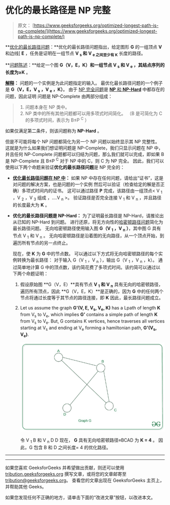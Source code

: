 # 优化的最长路径是 NP 完整

> 原文： [https://www.geeksforgeeks.org/optimized-longest-path-is-np-complete/](https://www.geeksforgeeks.org/optimized-longest-path-is-np-complete/)

**<u>优化的最长路径问题</u>：**优化的最长路径问题指出，给定图形 **G** 的一组顶点 **V** 和边线[ **E** ，任务是证明在一组节点 **V <sub>s</sub> 和 V <sub>e 之间至少有 K</sub>** 长度的路径。

**<u>问题陈述</u>：**给定一个图 **G（V，E，K）**和一组节点 **V <sub>s</sub> 和 V <sub>e</sub>** ，其结点序列的长度为**≥K** 。

**<u>解释</u>：**
问题的一个实例是为此问题指定的输入。 最优化最长路径问题的一个例子是 **G（V，E，V <sub>s</sub> ，V <sub>e</sub> ，K）**。 由于 [NP 完全问题](https://www.geeksforgeeks.org/np-completeness-set-1/)是 [**NP** 和 **NP-Hard**](https://www.geeksforgeeks.org/difference-between-np-hard-and-np-complete-problem/) 中都存在的问题，因此证明 问题是 NP-Complete 由两部分组成：

> 1.  问题本身在 NP 类中。
> 2.  NP 类中的所有其他问题都可以用多项式时间简化。
>     （B 是可简化为 C 的多项式时间，表示为 B≤P <sup>C</sup> ）

如果仅满足第二条件，则该问题称为 **NP-Hard** 。

但是不可能将每个 NP 问题都简化为另一个 NP 问题以始终显示其 NP 完整性。 这就是为什么如果我们想证明问题是 NP-Complete，我们只显示问题在 NP 中，并且任何 NP-Complete 问题都可以归结为问题，那么我们就可以完成，即如果 B 是 NP-Complete 且 B≤P <sup>C</sup> 对于 NP 中的 C，则 C 为 NP 完全。 因此，我们可以使用以下两个命题来验证**优化的最长路径问题**是 NP 完全的：

*   **<u>优化最长路径问题在 NP 中</u>：**
    如果 NP 中存在任何问题，请给出“证书”，这是对问题的解决方案，也是问题的一个实例 然后可以验证（检查给定的解是否正确）多项式时间内的证书。 这可以通过路径 **P** 完成，该路径由一组顶点< V <sub>1</sub> ，V <sub>2</sub> ，V <sub>3</sub> 组成 ，….V <sub>n</sub> >。 验证路径是否完全连接 V <sub>1</sub> 和 V <sub>n</sub> ，并且路径的长度最大为 **K** 。

*   **优化的最长路径问题是 NP-Hard：**
    为了证明最长路径是 NP-Hard，请推论出从已知的 NP-Hard 到问题。 进行还原，将无方向性的[哈密顿路径问题](https://www.geeksforgeeks.org/proof-hamiltonian-path-np-complete/)简化为最长路径问题。 无向哈密顿路径使用输入图 **G（V <sub>1</sub> ，V <sub>n</sub> ）**，其中图 G 具有节点 V <sub>1</sub> 和 V <sub>n</sub> 。 无向哈密顿路径是沿着图的无向路径，从一个顶点开始，到遍历所有节点的另一点终止。

    现在，使 **K** 为 **G** 中的节点数。 可以通过以下方式将无向哈密顿路径的每个实例转换为最长路径：
    对于输入 G（V <sub>1</sub> ，V <sub>n</sub> ），输出 G（V <sub>1</sub> ，V <sub>n</sub> ，k）。 通过简单地计算 G 中的顶点数，该约简花费了多项式时间。该约简可以通过以下两个命题证明：

    1.  假设原始图 **G（V，E）**具有节点 **V <sub>1</sub> 和 V <sub>n</sub>** 具有无向的哈密顿路径， 遍历所有顶点，因此 **G（V，E，K）**是正确的，因为 **G** 中的任何两个节点将通过长度等于其节点的路径连接，即 **K** 因此，最长路径问题成立。
    2.  Let us assume the graph **G'(V, E, V<sub>s</sub>, V<sub>e</sub>, K)** has a Lpath of length **K** from V<sub>s</sub> to V<sub>e</sub>, which implies **G’** contains a simple path of length **K** from V<sub>s</sub> to V<sub>e</sub>.
        But, G contains K vertices, hence traverses all vertices starting at V<sub>s</sub> and ending at V<sub>e</sub> forming a hamiltonian path, **G'(V<sub>s</sub>, V<sub>e</sub>)**.

        [![](img/3fb2cd740c16f9c057a0c39f8b73c492.png)](https://media.geeksforgeeks.org/wp-content/uploads/20200922163129/ttyytft.jpg)

        令 V <sub>1</sub> B 和 V <sub>n</sub> D D
        现在， **G** 具有无向哈密顿路径≡BCAD 为 **K = 4** 。
        因此，G 包含 B 和 D 之间长度= 4 的优化路径。



* * *

* * *

如果您喜欢 GeeksforGeeks 并希望做出贡献，则还可以使用 [tribution.geeksforgeeks.org](https://contribute.geeksforgeeks.org/) 撰写文章，或将您的文章邮寄至 tribution@geeksforgeeks.org。 查看您的文章出现在 GeeksforGeeks 主页上，并帮助其他 Geeks。

如果您发现任何不正确的地方，请单击下面的“改进文章”按钮，以改进本文。